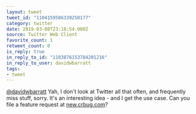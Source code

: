 ```yaml
---
layout: tweet
tweet_id: "1104159586339250177"
category: twitter
date: 2019-03-08T23:18:54.000Z
source: Twitter Web Client
favorite_count: 1
retweet_count: 0
is_reply: true
in_reply_to_id: "1103876153784201216"
in_reply_to_user: davidwbarratt
tags:
- tweet
---
```


[@davidwbarratt](https://twitter.com/@davidwbarratt) Yah, I don't look at Twitter all that often, and frequently miss stuff, sorry. It's an interesting idea - and I get the use case. Can you file a feature request at [new.crbug.com](https://new.crbug.com)?

